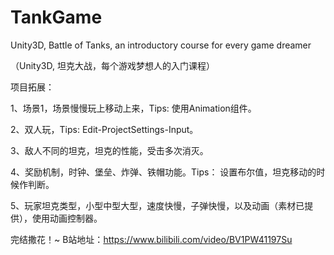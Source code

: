 # TankGame

Unity3D, Battle of Tanks, an introductory course for every game dreamer

（Unity3D, 坦克大战，每个游戏梦想人的入门课程）

项目拓展：

1、场景1，场景慢慢玩上移动上来，Tips: 使用Animation组件。

2、双人玩，Tips: Edit-ProjectSettings-Input。

3、敌人不同的坦克，坦克的性能，受击多次消灭。

4、奖励机制，时钟、堡垒、炸弹、铁帽功能。Tips： 设置布尔值，坦克移动的时候作判断。

5、玩家坦克类型，小型中型大型，速度快慢，子弹快慢，以及动画（素材已提供），使用动画控制器。

完结撒花！~ B站地址：https://www.bilibili.com/video/BV1PW41197Su
